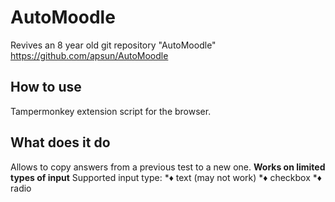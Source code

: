 # AutoMoodle
Revives an 8 year old git repository "AutoMoodle" 
https://github.com/apsun/AutoMoodle

## How to use
Tampermonkey extension script for the browser.

## What does it do
Allows to copy answers from a previous test to a new one.
**Works on limited types of input**
Supported input type:
  *♦ text (may not work)
  *♦ checkbox
  *♦ radio

